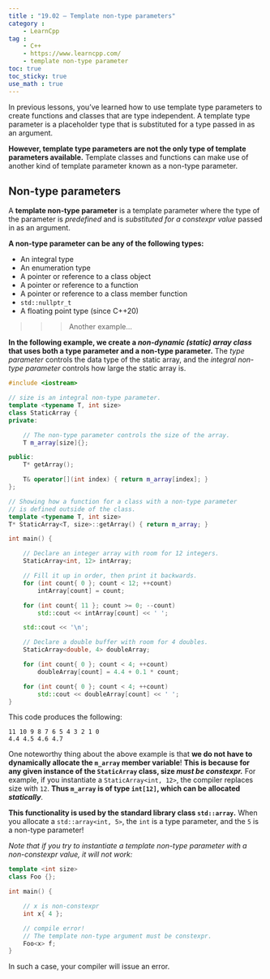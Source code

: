 ```yaml
---
title : "19.02 — Template non-type parameters"
category :
    - LearnCpp
tag : 
    - C++
    - https://www.learncpp.com/
    - template non-type parameter
toc: true  
toc_sticky: true 
use_math : true
---
```



In previous lessons, you’ve learned how to use template type parameters to create functions and classes that are type independent. A template type parameter is a placeholder type that is substituted for a type passed in as an argument.

**However, template type parameters are not the only type of template parameters available.** Template classes and functions can make use of another kind of template parameter known as a non-type parameter.


## Non-type parameters

A **template non-type parameter** is a template parameter where the type of the parameter is *predefined* and is *substituted for a constexpr value* passed in as an argument.

**A non-type parameter can be any of the following types:**

- An integral type
- An enumeration type
- A pointer or reference to a class object
- A pointer or reference to a function
- A pointer or reference to a class member function
- `std::nullptr_t`
- A floating point type (since C++20)

>>>Another example...

**In the following example, we create a *non-dynamic (static) array class* that uses both a type parameter and a non-type parameter.** The *type parameter* controls the data type of the static array, and the *integral non-type parameter* controls how large the static array is.

```c++
#include <iostream>

// size is an integral non-type parameter.
template <typename T, int size>
class StaticArray {
private:

    // The non-type parameter controls the size of the array.
    T m_array[size]{};

public:
    T* getArray();

    T& operator[](int index) { return m_array[index]; }
};

// Showing how a function for a class with a non-type parameter
// is defined outside of the class.
template <typename T, int size>
T* StaticArray<T, size>::getArray() { return m_array; }

int main() {

    // Declare an integer array with room for 12 integers.
    StaticArray<int, 12> intArray;

    // Fill it up in order, then print it backwards.
    for (int count{ 0 }; count < 12; ++count)
        intArray[count] = count;

    for (int count{ 11 }; count >= 0; --count)
        std::cout << intArray[count] << ' ';

    std::cout << '\n';

    // Declare a double buffer with room for 4 doubles.
    StaticArray<double, 4> doubleArray;

    for (int count{ 0 }; count < 4; ++count)
        doubleArray[count] = 4.4 + 0.1 * count;

    for (int count{ 0 }; count < 4; ++count)
        std::cout << doubleArray[count] << ' ';
}
```

This code produces the following:

```
11 10 9 8 7 6 5 4 3 2 1 0
4.4 4.5 4.6 4.7
```

One noteworthy thing about the above example is that **we do not have to dynamically allocate the `m_array` member variable**! **This is because for any given instance of the `StaticArray` class, size *must be constexpr.*** For example, if you instantiate a `StaticArray<int, 12>`, the compiler replaces size with `12`. **Thus `m_array` is of type `int[12]`, which can be allocated *statically***.

**This functionality is used by the standard library class `std::array`.** When you allocate a `std::array<int, 5>`, the `int` is a type parameter, and the `5` is a non-type parameter!

*Note that if you try to instantiate a template non-type parameter with a non-constexpr value, it will not work:*

```c++
template <int size>
class Foo {};

int main() {

    // x is non-constexpr
    int x{ 4 };

    // compile error! 
    // The template non-type argument must be constexpr.
    Foo<x> f;
}
```

In such a case, your compiler will issue an error.